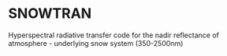 # SNOWTRAN
Hyperspectral radiative transfer code for the nadir reflectance of atmosphere - underlying snow system (350-2500nm)

